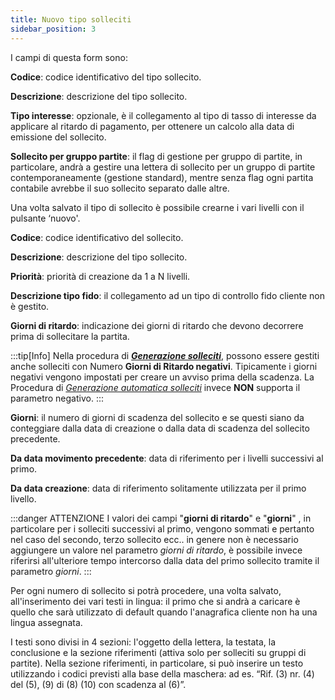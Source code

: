```yaml
---
title: Nuovo tipo solleciti
sidebar_position: 3
---
```


I campi di questa form sono:

**Codice**: codice identificativo del tipo sollecito.

**Descrizione**: descrizione del tipo sollecito.

**Tipo interesse**: opzionale, è il collegamento al tipo di tasso di interesse da applicare al ritardo di pagamento, per ottenere un calcolo alla data di emissione del sollecito.

**Sollecito per gruppo partite**: il flag di gestione per gruppo di partite, in particolare, andrà a gestire una lettera di sollecito per un gruppo di partite contemporaneamente (gestione standard), mentre senza flag ogni partita contabile avrebbe il suo sollecito separato dalle altre.

Una volta salvato il tipo di sollecito è possibile crearne i vari livelli con il pulsante ‘nuovo'.

**Codice**: codice identificativo del sollecito.

**Descrizione**: descrizione del tipo sollecito.

**Priorità**: priorità di creazione da 1 a N livelli.

**Descrizione tipo fido**: il collegamento ad un tipo di controllo fido cliente non è gestito.

**Giorni di ritardo**: indicazione dei giorni di ritardo che devono decorrere prima di sollecitare la partita.

:::tip[Info]
Nella procedura di [***Generazione solleciti***](/docs/finance-area/maturity-values/procedures/generation-of-dunning-letters/generation-of-dunning-letters-intro), possono essere gestiti anche solleciti con Numero **Giorni di Ritardo negativi**. Tipicamente i giorni negativi vengono impostati per creare un avviso prima della scadenza. La Procedura di [*Generazione automatica solleciti*](/docs/finance-area/maturity-values/procedures/dunning-letters-automatic-issue) invece **NON** supporta il parametro negativo.
:::

**Giorni**: il numero di giorni di scadenza del sollecito e se questi siano da conteggiare dalla data di creazione o dalla data di scadenza del sollecito precedente.

**Da data movimento precedente**: data di riferimento per i livelli successivi al primo.

**Da data creazione**: data di riferimento solitamente utilizzata per il primo livello.

:::danger ATTENZIONE
I valori dei campi "**giorni di ritardo**" e "**giorni**" , in particolare per i solleciti successivi al primo, vengono sommati e pertanto nel caso del secondo, terzo sollecito ecc.. in genere non è necessario aggiungere un valore nel parametro *giorni di ritardo*, è possibile invece riferirsi all'ulteriore tempo intercorso dalla data del primo sollecito  tramite il parametro *giorni*.
:::

Per ogni numero di sollecito si potrà procedere, una volta salvato, all'inserimento dei vari testi in lingua: il primo che si andrà a caricare è quello che sarà utilizzato di default quando l'anagrafica cliente non ha una lingua assegnata.

I testi sono divisi in 4 sezioni: l'oggetto della lettera, la testata, la conclusione e la sezione riferimenti (attiva solo per solleciti su gruppi di partite). Nella sezione riferimenti, in particolare, si può inserire un testo utilizzando i codici previsti alla base della maschera: ad es. “Rif. (3) nr. (4) del (5), (9) di (8) (10) con scadenza al (6)”.





